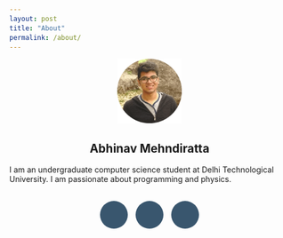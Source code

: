 ```yaml
---
layout: post
title: "About"
permalink: /about/
---
```


<center>
<img src="/assets/photo.png" width="23%" style="max-width: 100%; min-width: 100px; height: auto;">

<h2>Abhinav Mehndiratta</h2>
</center>

I am an undergraduate computer science student at Delhi Technological University.
I am passionate about programming and physics.
<br/>
<br/>

<link rel="stylesheet" href="https://maxcdn.bootstrapcdn.com/font-awesome/4.5.0/css/font-awesome.min.css">

<style>
ul.social-network {
	list-style: none;
	display: inline;
	margin-left:0 !important;
	padding: 0;
}
ul.social-network li {
	display: inline;
	margin: 0 5px;
}

.social-circle li a {
	display:inline-block;
	position:relative;
	margin:0 auto 0 auto;
	-moz-border-radius:50%;
	-webkit-border-radius:50%;
	border-radius:50%;
	text-align:center;
	width: 50px;
	height: 50px;
	font-size:20px;
	background-color: rgb(57, 86, 110);
}
.social-circle li i {
	margin:0;
	line-height:50px;
	text-align: center;
}

.social-circle i {
	color: #fff;
	-webkit-transition: all 0.8s;
	-moz-transition: all 0.8s;
	-o-transition: all 0.8s;
	-ms-transition: all 0.8s;
	transition: all 0.8s;
}
</style>

<center>
<div class="container">
    <div class="row">
      <div>
        <ul class="social-network social-circle">
          <li><a href="https://github.com/abhinavmehndiratta" class="icoGithub" title="Github"><i class="fa fa-github"></i></a></li>
          <li><a href="mailto:abhinavmehndiratta@gmail.com" class="icoEnvelope" title="Email"><i class="fa fa-envelope"></i></a></li>
		<li><a href="https://linkedin.com/in/abhinav-mehndiratta-0b478816a" class="icoLinkedin" title="Linkedin"><i class="fa fa-linkedin"></i></a></li>
        </ul>
      </div>
    </div>
  </div>
</center>

